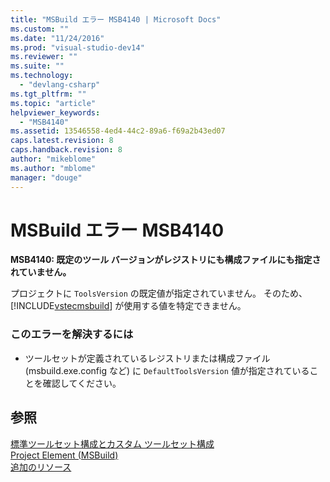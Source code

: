 ```yaml
---
title: "MSBuild エラー MSB4140 | Microsoft Docs"
ms.custom: ""
ms.date: "11/24/2016"
ms.prod: "visual-studio-dev14"
ms.reviewer: ""
ms.suite: ""
ms.technology: 
  - "devlang-csharp"
ms.tgt_pltfrm: ""
ms.topic: "article"
helpviewer_keywords: 
  - "MSB4140"
ms.assetid: 13546558-4ed4-44c2-89a6-f69a2b43ed07
caps.latest.revision: 8
caps.handback.revision: 8
author: "mikeblome"
ms.author: "mblome"
manager: "douge"
---
```

# MSBuild エラー MSB4140
**MSB4140: 既定のツール バージョンがレジストリにも構成ファイルにも指定されていません。**  
  
 プロジェクトに `ToolsVersion` の既定値が指定されていません。  そのため、[!INCLUDE[vstecmsbuild](../build/includes/vstecmsbuild_md.md)] が使用する値を特定できません。  
  
### このエラーを解決するには  
  
-   ツールセットが定義されているレジストリまたは構成ファイル \(msbuild.exe.config など\) に `DefaultToolsVersion` 値が指定されていることを確認してください。  
  
## 参照  
 [標準ツールセット構成とカスタム ツールセット構成](../Topic/Standard%20and%20Custom%20Toolset%20Configurations.md)   
 [Project Element \(MSBuild\)](../Topic/Project%20Element%20\(MSBuild\).md)   
 [追加のリソース](../Topic/Additional%20MSBuild%20Resources.md)